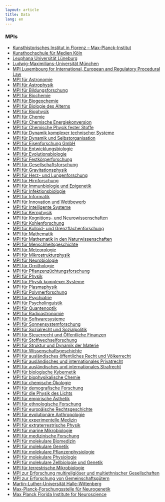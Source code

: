 ```yaml
---
layout: article
title: Data
lang: en
---
```


### MPIs

<ul>
  <li><a href="/ipa/gaw-opendata/institution/KunsthistorischesInstitutinFlorenz%E2%80%93Max-Planck-Institut.html">Kunsthistorisches Institut in Florenz – Max-Planck-Institut</a></li>
 <li><a href="/ipa/gaw-opendata/institution/KunsthochschulefuerMedienKoeln.html">Kunsthochschule für Medien Köln</a></li>
 <li><a href="/ipa/gaw-opendata/institution/LeuphanaUniversitaetLueneburg.html">Leuphana Universität Lüneburg</a></li>
 <li><a href="/ipa/gaw-opendata/institution/Ludwig-Maximilians-UniversitaetMuenchen.html">Ludwig-Maximilians-Universität München</a></li>
 <li><a href="/ipa/gaw-opendata/institution/MPILuxembourgforInternational&EuropeanandRegulatoryProceduralLaw.html">MPI Luxembourg for International, European and Regulatory Procedural Law</a></li>
 <li><a href="/ipa/gaw-opendata/institution/MPIfuerAstronomie.html">MPI für Astronomie</a></li>
 <li><a href="/ipa/gaw-opendata/institution/MPIfuerAstrophysik.html">MPI für Astrophysik</a></li>
 <li><a href="/ipa/gaw-opendata/institution/MPIfuerBildungsforschung.html">MPI für Bildungsforschung</a></li>
 <li><a href="/ipa/gaw-opendata/institution/MPIfuerBiochemie.html">MPI für Biochemie</a></li>
 <li><a href="/ipa/gaw-opendata/institution/MPIfuerBiogeochemie.html">MPI für Biogeochemie</a></li>
 <li><a href="/ipa/gaw-opendata/institution/MPIfuerBiologiedesAlterns.html">MPI für Biologie des Alterns</a></li>
 <li><a href="/ipa/gaw-opendata/institution/MPIfuerBiophysik.html">MPI für Biophysik</a></li>
 <li><a href="/ipa/gaw-opendata/institution/MPIfuerChemie.html">MPI für Chemie</a></li>
 <li><a href="/ipa/gaw-opendata/institution/MPIfuerChemischeEnergiekonversion.html">MPI für Chemische Energiekonversion</a></li>
 <li><a href="/ipa/gaw-opendata/institution/MPIfuerChemischePhysikfesterStoffe.html">MPI für Chemische Physik fester Stoffe</a></li>
 <li><a href="/ipa/gaw-opendata/institution/MPIfuerDynamikkomplexertechnischerSysteme.html">MPI für Dynamik komplexer technischer Systeme</a></li>
 <li><a href="/ipa/gaw-opendata/institution/MPIfuerDynamikundSelbstorganisation.html">MPI für Dynamik und Selbstorganisation</a></li>
 <li><a href="/ipa/gaw-opendata/institution/MPIfuerEisenforschungGmbH.html">MPI für Eisenforschung GmbH</a></li>
 <li><a href="/ipa/gaw-opendata/institution/MPIfuerEntwicklungsbiologie.html">MPI für Entwicklungsbiologie</a></li>
 <li><a href="/ipa/gaw-opendata/institution/MPIfuerEvolutionsbiologie.html">MPI für Evolutionsbiologie</a></li>
 <li><a href="/ipa/gaw-opendata/institution/MPIfuerFestkoerperforschung.html">MPI für Festkörperforschung</a></li>
 <li><a href="/ipa/gaw-opendata/institution/MPIfuerGesellschaftsforschung.html">MPI für Gesellschaftsforschung</a></li>
 <li><a href="/ipa/gaw-opendata/institution/MPIfuerGravitationsphysik.html">MPI für Gravitationsphysik</a></li>
 <li><a href="/ipa/gaw-opendata/institution/MPIfuerHerz-undLungenforschung.html">MPI für Herz- und Lungenforschung</a></li>
 <li><a href="/ipa/gaw-opendata/institution/MPIfuerHirnforschung.html">MPI für Hirnforschung</a></li>
 <li><a href="/ipa/gaw-opendata/institution/MPIfuerImmunbiologieundEpigenetik.html">MPI für Immunbiologie und Epigenetik</a></li>
 <li><a href="/ipa/gaw-opendata/institution/MPIfuerInfektionsbiologie.html">MPI für Infektionsbiologie</a></li>
 <li><a href="/ipa/gaw-opendata/institution/MPIfuerInformatik.html">MPI für Informatik</a></li>
 <li><a href="/ipa/gaw-opendata/institution/MPIfuerInnovationundWettbewerb.html">MPI für Innovation und Wettbewerb</a></li>
 <li><a href="/ipa/gaw-opendata/institution/MPIfuerIntelligenteSysteme.html">MPI für Intelligente Systeme</a></li>
 <li><a href="/ipa/gaw-opendata/institution/MPIfuerKernphysik.html">MPI für Kernphysik</a></li>
 <li><a href="/ipa/gaw-opendata/institution/MPIfuerKognitions-undNeurowissenschaften.html">MPI für Kognitions- und Neurowissenschaften</a></li>
 <li><a href="/ipa/gaw-opendata/institution/MPIfuerKohlenforschung.html">MPI für Kohlenforschung</a></li>
 <li><a href="/ipa/gaw-opendata/institution/MPIfuerKolloid-undGrenzflaechenforschung.html">MPI für Kolloid- und Grenzflächenforschung</a></li>
 <li><a href="/ipa/gaw-opendata/institution/MPIfuerMathematik.html">MPI für Mathematik</a></li>
 <li><a href="/ipa/gaw-opendata/institution/MPIfuerMathematikindenNaturwissenschaften.html">MPI für Mathematik in den Naturwissenschaften</a></li>
 <li><a href="/ipa/gaw-opendata/institution/MPIfuerMenschheitsgeschichte.html">MPI für Menschheitsgeschichte</a></li>
 <li><a href="/ipa/gaw-opendata/institution/MPIfuerMeteorologie.html">MPI für Meteorologie</a></li>
 <li><a href="/ipa/gaw-opendata/institution/MPIfuerMikrostrukturphysik.html">MPI für Mikrostrukturphysik</a></li>
 <li><a href="/ipa/gaw-opendata/institution/MPIfuerNeurobiologie.html">MPI für Neurobiologie</a></li>
 <li><a href="/ipa/gaw-opendata/institution/MPIfuerOrnithologie.html">MPI für Ornithologie</a></li>
 <li><a href="/ipa/gaw-opendata/institution/MPIfuerPflanzenzuechtungsforschung.html">MPI für Pflanzenzüchtungsforschung</a></li>
 <li><a href="/ipa/gaw-opendata/institution/MPIfuerPhysik.html">MPI für Physik</a></li>
 <li><a href="/ipa/gaw-opendata/institution/MPIfuerPhysikkomplexerSysteme.html">MPI für Physik komplexer Systeme</a></li>
 <li><a href="/ipa/gaw-opendata/institution/MPIfuerPlasmaphysik.html">MPI für Plasmaphysik</a></li>
 <li><a href="/ipa/gaw-opendata/institution/MPIfuerPolymerforschung.html">MPI für Polymerforschung</a></li>
 <li><a href="/ipa/gaw-opendata/institution/MPIfuerPsychiatrie.html">MPI für Psychiatrie</a></li>
 <li><a href="/ipa/gaw-opendata/institution/MPIfuerPsycholinguistik.html">MPI für Psycholinguistik</a></li>
 <li><a href="/ipa/gaw-opendata/institution/MPIfuerQuantenoptik.html">MPI für Quantenoptik</a></li>
 <li><a href="/ipa/gaw-opendata/institution/MPIfuerRadioastronomie.html">MPI für Radioastronomie</a></li>
 <li><a href="/ipa/gaw-opendata/institution/MPIfuerSoftwaresysteme.html">MPI für Softwaresysteme</a></li>
 <li><a href="/ipa/gaw-opendata/institution/MPIfuerSonnensystemforschung.html">MPI für Sonnensystemforschung</a></li>
 <li><a href="/ipa/gaw-opendata/institution/MPIfuerSozialrechtundSozialpolitik.html">MPI für Sozialrecht und Sozialpolitik</a></li>
 <li><a href="/ipa/gaw-opendata/institution/MPIfuerSteuerrechtund%C3%96ffentlicheFinanzen.html">MPI für Steuerrecht und Öffentliche Finanzen</a></li>
 <li><a href="/ipa/gaw-opendata/institution/MPIfuerStoffwechselforschung.html">MPI für Stoffwechselforschung</a></li>
 <li><a href="/ipa/gaw-opendata/institution/MPIfuerStrukturundDynamikderMaterie.html">MPI für Struktur und Dynamik der Materie</a></li>
 <li><a href="/ipa/gaw-opendata/institution/MPIfuerWissenschaftsgeschichte.html">MPI für Wissenschaftsgeschichte</a></li>
 <li><a href="/ipa/gaw-opendata/institution/MPIfuerauslaendischesoeffentlichesRechtundVoelkerrecht.html">MPI für ausländisches öffentliches Recht und Völkerrecht</a></li>
 <li><a href="/ipa/gaw-opendata/institution/MPIfuerauslaendischesundinternationalesPrivatrecht.html">MPI für ausländisches und internationales Privatrecht</a></li>
 <li><a href="/ipa/gaw-opendata/institution/MPIfuerauslaendischesundinternationalesStrafrecht.html">MPI für ausländisches und internationales Strafrecht</a></li>
 <li><a href="/ipa/gaw-opendata/institution/MPIfuerbiologischeKybernetik.html">MPI für biologische Kybernetik</a></li>
 <li><a href="/ipa/gaw-opendata/institution/MPIfuerbiophysikalischeChemie.html">MPI für biophysikalische Chemie</a></li>
 <li><a href="/ipa/gaw-opendata/institution/MPIfuerchemische%C3%96kologie.html">MPI für chemische Ökologie</a></li>
 <li><a href="/ipa/gaw-opendata/institution/MPIfuerdemografischeForschung.html">MPI für demografische Forschung</a></li>
 <li><a href="/ipa/gaw-opendata/institution/MPIfuerdiePhysikdesLichts.html">MPI für die Physik des Lichts</a></li>
 <li><a href="/ipa/gaw-opendata/institution/MPIfuerempirische%C3%84sthetik.html">MPI für empirische Ästhetik</a></li>
 <li><a href="/ipa/gaw-opendata/institution/MPIfuerethnologischeForschung.html">MPI für ethnologische Forschung</a></li>
 <li><a href="/ipa/gaw-opendata/institution/MPIfuereuropaeischeRechtsgeschichte.html">MPI für europäische Rechtsgeschichte</a></li>
 <li><a href="/ipa/gaw-opendata/institution/MPIfuerevolutionaereAnthropologie.html">MPI für evolutionäre Anthropologie</a></li>
 <li><a href="/ipa/gaw-opendata/institution/MPIfuerexperimentelleMedizin.html">MPI für experimentelle Medizin</a></li>
 <li><a href="/ipa/gaw-opendata/institution/MPIfuerextraterrestrischePhysik.html">MPI für extraterrestrische Physik</a></li>
 <li><a href="/ipa/gaw-opendata/institution/MPIfuermarineMikrobiologie.html">MPI für marine Mikrobiologie</a></li>
 <li><a href="/ipa/gaw-opendata/institution/MPIfuermedizinischeForschung.html">MPI für medizinische Forschung</a></li>
 <li><a href="/ipa/gaw-opendata/institution/MPIfuermolekulareBiomedizin.html">MPI für molekulare Biomedizin</a></li>
 <li><a href="/ipa/gaw-opendata/institution/MPIfuermolekulareGenetik.html">MPI für molekulare Genetik</a></li>
 <li><a href="/ipa/gaw-opendata/institution/MPIfuermolekularePflanzenphysiologie.html">MPI für molekulare Pflanzenphysiologie</a></li>
 <li><a href="/ipa/gaw-opendata/institution/MPIfuermolekularePhysiologie.html">MPI für molekulare Physiologie</a></li>
 <li><a href="/ipa/gaw-opendata/institution/MPIfuermolekulareZellbiologieundGenetik.html">MPI für molekulare Zellbiologie und Genetik</a></li>
 <li><a href="/ipa/gaw-opendata/institution/MPIfuerterrestrischeMikrobiologie.html">MPI für terrestrische Mikrobiologie</a></li>
 <li><a href="/ipa/gaw-opendata/institution/MPIzurErforschungmultireligioeserundmultiethnischerGesellschaften.html">MPI zur Erforschung multireligiöser und multiethnischer Gesellschaften</a></li>
 <li><a href="/ipa/gaw-opendata/institution/MPIzurErforschungvonGemeinschaftsguetern.html">MPI zur Erforschung von Gemeinschaftsgütern</a></li>
 <li><a href="/ipa/gaw-opendata/institution/Martin-Luther-UniversitaetHalle-Wittenberg.html">Martin-Luther-Universität Halle-Wittenberg</a></li>
 <li><a href="/ipa/gaw-opendata/institution/Max-Planck-ForschungsstellefuerNeurogenetik.html">Max-Planck-Forschungsstelle für Neurogenetik</a></li>
 <li><a href="/ipa/gaw-opendata/institution/MaxPlanckFloridaInstituteforNeuroscience.html">Max Planck Florida Institute for Neuroscience</a></li>
  </ul>
